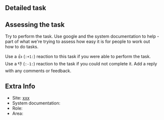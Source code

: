 ## Detailed task

## Assessing the task
Try to perform the task. Use google and the system documentation to help - part of what we're trying to assess how easy it is for people to work out how to do tasks.

Use a 👍 (`:+1:`) reaction to this task if you were able to perform the task. Use a 👎 (`:-1:`) reaction to the task if you could not complete it. Add a reply with any comments or feedback.

## Extra Info
- Site: [xxx](Xxx)
- System documentation:
- Role: 
- Area:
